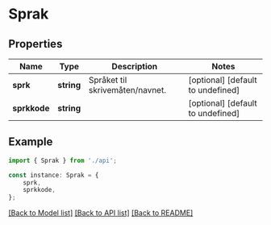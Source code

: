 # Sprak


## Properties

Name | Type | Description | Notes
------------ | ------------- | ------------- | -------------
**sprk** | **string** | Språket til skrivemåten/navnet. | [optional] [default to undefined]
**sprkkode** | **string** |  | [optional] [default to undefined]

## Example

```typescript
import { Sprak } from './api';

const instance: Sprak = {
    sprk,
    sprkkode,
};
```

[[Back to Model list]](../README.md#documentation-for-models) [[Back to API list]](../README.md#documentation-for-api-endpoints) [[Back to README]](../README.md)
